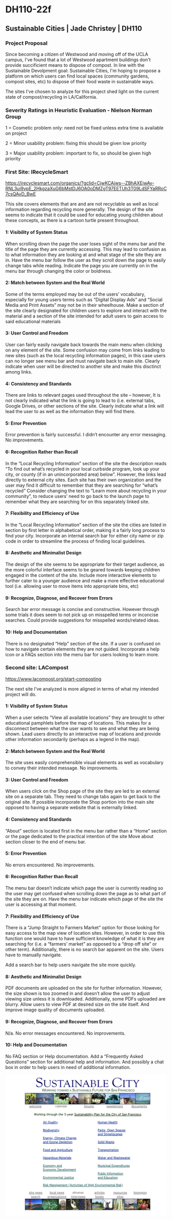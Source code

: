 # DH110-22f

## Sustainable Cities | Jade Christey | DH110

### Project Proposal

Since becoming a citizen of Westwood and moving off of the UCLA campus, I've found that a lot of Westwood apartment buildings don't provide succificient means to dispose of compost. In line with the Sustainable Devolpment goal: Sustainable Cities, I'm hoping to propose a platform on which users can find local spaces (community gardens, compost sites, etc) to dispose of their food waste in sustainable ways. 


The sites I've chosen to analyze for this project shed light on the current state of compost/recycling in LA/California. 


### Severity Ratings in Heuristic Evaluation - Nielson Norman Group

1 = Cosmetic problem only: need not be fixed unless extra time is available on project

2 = Minor usability problem: fixing this should be given low priority

3 = Major usability problem: important to fix, so should be given high priority


### First Site: IRecycleSmart

https://irecyclesmart.com/organics/?gclid=CjwKCAjws--ZBhAXEiwAv-RNL3ui9vpE_2HkgzaXuG6bMstDJ6OA0oDMZgT97EETUh3T09LdSFYaRRoC7csQAvD_BwE 

This site covers elements that are and are not recyclable as well as local information regarding recycling more generally. The design of the site seems to indicate that it could be used for educating young children about these concepts, as there is a cartoon turtle present throughout. 


#### 1: Visibility of System Status

When scrolling down the page the user loses sight of the menu bar and the title of the page they are currently accessing. This may lead to confusion as to what information they are looking at and what stage of the site they are in. 
Have the menu bar follow the user as they scroll down the page to easily change tabs while reading. Indicate the page you are currently on in the menu bar through changing the color or boldness. 


#### 2: Match between System and the Real World

Some of the terms employed may be out of the users’ vocabulary, especially for young users terms such as “Digital Display Ads” and “Social Media and Print Assets” may not be in their wheelhouse. 
Make a section of the site clearly designated for children users to explore and interact with the material and a section of the site intended for adult users to gain access to said educational materials


#### 3: User Control and Freedom

User can fairly easily navigate back towards the main menu when clicking on any element of the site. Some confusion may come from links leading to new sites (such as the local recycling information pages), in this case users can no longer see menu bar and must navigate back to main site. 
Clearly indicate when user will be directed to another site and make this disctinct among links. 


#### 4: Consistency and Standards

There are links to relevant pages used throughout the site – however, It is not clearly indicated what the link is going to lead to (i.e. external tabs, Google Drives, or other sections of the site.
Clearly indicate what a link will lead the user to as well as the information they will find there.  


#### 5: Error Prevention

Error prevention is fairly successful. I didn’t encounter any error messaging. 
No improvements. 


#### 6: Recognition Rather than Recall

In the “Local Recycling Information” section of the site the description reads “To find out what’s recycled in your local curbside program,
look up your city, or county (if in an unincorporated area) below”. However, the links lead directly to external city sites. Each site has their own organization and the user may find it difficult to remember that they are searching for “what’s recycled” 
Consider changing the text to “Learn more about recycling in your community”, to reduce users’ need to go back to the launch page to remember what they are searching for on this separately linked site. 


#### 7: Flexibility and Efficiency of Use

In the “Local Recycling Information” section of the site the cities are listed in section by first letter in alphabetical order, making it a fairly long process to find your city. 
Incorporate an internal search bar for either city name or zip code in order to streamline the process of finding local guidelines.


#### 8: Aesthetic and Minimalist Design

The design of the site seems to be appropriate for their target audience, as the more colorful interface seems to be geared towards keeping children engaged in the content of the site. 
Include more interactive elements to further cater to a younger audience and make a more effective educational tool (i.e. allowing user to move items into appropriate bins, etc) 


#### 9: Recognize, Diagnose, and Recover from Errors

Search bar error message is concise and constructive. However through some trials it does seem to not pick up on misspelled terms or inconcise searches. 
Could provide suggestions for misspelled words/related ideas. 


#### 10: Help and Documentation

There is no designated “Help” section of the site. If a user is confused on how to navigate certain elements they are not guided. 
Incorporate a help icon or a FAQs section into the menu bar for users looking to learn more. 


### Second site: LACompost

https://www.lacompost.org/start-composting 

The next site I’ve analyzed is more aligned in terms of what my intended project will do. 


#### 1: Visibility of System Status

When a user selects “View all available locations” they are brought to other educational pamphlets before the map of locations. This makes for a disconnect between what the user wants to see and what they are being shown. 
Lead users directly to an interactive map of locations and provide other information secondarily (perhaps as a legend in the map).


#### 2: Match between System and the Real World

The site uses easily comprehensible visual elements as well as vocabulary to convey their intended message. 
No improvements.


#### 3: User Control and Freedom

When users click on the Shop page of the site they are led to an external site on a separate tab. They need to change tabs again to get back to the original site.
If possible incorporate the Shop portion into the main site opposed to having a separate website that is externally linked. 


#### 4: Consistency and Standards

“About” section is located first in the menu bar rather than a “Home” section or the page dedicated to the practical intention of the site
Move about section closer to the end of menu bar. 


#### 5: Error Prevention

No errors encountered. 
No improvements. 


#### 6: Recognition Rather than Recall

The menu bar doesn’t indicate which page the user is currently reading so the user may get confused when scrolling down the page as to what part of the site they are on. 
Have the menu bar indicate which page of the site the user is accessing at that moment. 


#### 7: Flexibility and Efficiency of Use

There is a “Jump Straight to Farmers Market” option for those looking for easy access to the map view of location sites. However, in order to use this function one would have to have sufficient knowledge of what it is they are searching for (i.e. a “farmers’ market” as opposed to a “drop off site” or other term).
Additionally, there is no search bar apparent on the site. Users have to manually navigate. 

Add a search bar to help users navigate the site more quickly. 


#### 8: Aesthetic and Minimalist Design

PDF documents are uploaded on the site for further information. However, the size shown is too zoomed in and doesn’t allow the user to adjust viewing size unless it is downloaded. Additionally, some PDFs uploaded are blurry. 
Allow users to view PDF at desired size on the site itself. And improve image quality of documents uploaded. 


#### 9: Recognize, Diagnose, and Recover from Errors

N/a. No error messages encountered. 
No improvements. 


#### 10: Help and Documentation

No FAQ section or Help documentation. 
Add a “Frequently Asked Questions” section for additional help and information. And possibly a chat box in order to help users in need of additional information. 




![screen shot of sustainable city home page](../screenshot-sustainablecities.png)

